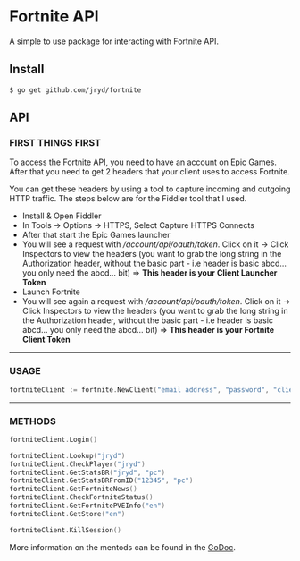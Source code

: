 # Fortnite API

A simple to use package for interacting with Fortnite API.

## Install

```
$ go get github.com/jryd/fortnite
```

## API

### FIRST THINGS FIRST

To access the Fortnite API, you need to have an account on Epic Games. After that you need to get 2 headers that your client uses to access Fortnite.

You can get these headers by using a tool to capture incoming and outgoing HTTP traffic. The steps below are for the Fiddler tool that I used.

*   Install & Open Fiddler
*   In Tools -> Options -> HTTPS, Select Capture HTTPS Connects
*   After that start the Epic Games launcher
*   You will see a request with _/account/api/oauth/token_. Click on it -> Click Inspectors to view the headers (you want to grab the long string in the Authorization header, without the basic part - i.e header is basic abcd... you only need the abcd... bit) => **This header is your Client Launcher Token**
*   Launch Fortnite
*   You will see again a request with _/account/api/oauth/token_. Click on it -> Click Inspectors to view the headers (you want to grab the long string in the Authorization header, without the basic part - i.e header is basic abcd... you only need the abcd... bit) => **This header is your Fortnite Client Token**

---

### USAGE

```go
fortniteClient := fortnite.NewClient("email address", "password", "client launcher token", "fortnite client token")
```

---

### METHODS

```go
fortniteClient.Login()

fortniteClient.Lookup("jryd")
fortniteClient.CheckPlayer("jryd")
fortniteClient.GetStatsBR("jryd", "pc")
fortniteClient.GetStatsBRFromID("12345", "pc")
fortniteClient.GetFortniteNews()
fortniteClient.CheckFortniteStatus()
fortniteClient.GetFortnitePVEInfo("en")
fortniteClient.GetStore("en")

fortniteClient.KillSession()
```

More information on the mentods can be found in the [GoDoc](https://godoc.org/github.com/jryd/fortnite).